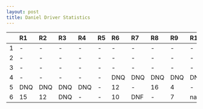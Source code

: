 ```yaml
---
layout: post 
title: Daniel Driver Statistics
--- 
```


|    | R1   | R2   | R3   | R4   | R5   | R6   | R7   | R8   | R9   | R10   | R11   | R12   |
|---:|:-----|:-----|:-----|:-----|:-----|:-----|:-----|:-----|:-----|:------|:------|:------|
|  1 | -    | -    | -    | -    | -    | -    | -    | -    | -    | -     | -     | -     |
|  2 | -    | -    | -    | -    | -    | -    | -    | -    | -    | -     | -     | -     |
|  3 | -    | -    | -    | -    | -    | -    | -    | -    | -    | -     | 12    | -     |
|  4 | -    | -    | -    | -    | -    | DNQ  | DNQ  | DNQ  | DNQ  | DNQ   | 3     | 10    |
|  5 | DNQ  | DNQ  | DNQ  | DNQ  | -    | 12   | -    | 16   | 4    | -     | 18    | DNF   |
|  6 | 15   | 12   | DNQ  | -    | -    | 10   | DNF  | -    | 7    | nan   | nan   | nan   |